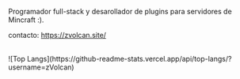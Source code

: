 Programador full-stack y desarollador de plugins para servidores de Mincraft :).

contacto: https://zvolcan.site/

<br>
![Top Langs](https://github-readme-stats.vercel.app/api/top-langs/?username=zVolcan)

